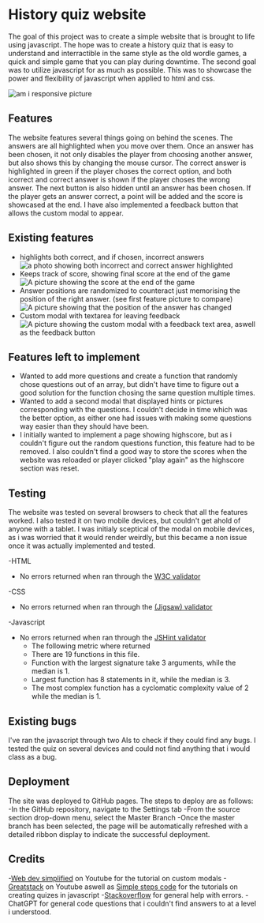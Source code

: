 # History quiz website
The goal of this project was to create a simple website that is brought to life using javascript. The hope was to create a history quiz that is easy to understand and interractible in the same style as the old wordle games, a quick and simple game that you can play during downtime. The second goal was to utilize javascript for as much as possible. This was to showcase the power and flexibility of javascript when applied to html and css.

![am i responsive picture](https://lh3.googleusercontent.com/pw/AP1GczOo0B1yWNelBdjS8gJ9kHx1szO6bNTsfHtpiM6FYARxhJ0u05rTxHuTR61nuoIsXTobZjA-pidw3lS1E148wMX1pPu2Tb_FTxbn6n4-Z3zEWz673Q0=w2400)

## Features
The website features several things going on behind the scenes. The answers are all highlighted when you move over them. Once an answer has been chosen, it not only disables the player from choosing another answer, but also shows this by changing the mouse cursor. The correct answer is highlighted in green if the player choses the correct option, and both icorrect and correct answer is shown if the player choses the wrong answer. The next button is also hidden until an answer has been chosen. If the player gets an answer correct, a point will be added and the score is showcased at the end. I have also implemented a feedback button that allows the custom modal to appear.

## Existing features
- highlights both correct, and if chosen, incorrect answers
![a photo showing both incorrect and correct answer highlighted](https://lh3.googleusercontent.com/pw/AP1GczM_w1e_6r3FBNBf23JQ9Jvg1_qmR2GXI6GfqmvXupTcWagBPgqcek7I7OXXIoiTTjAhRJGNTw7KrSLT9BtCbR_nwW6g-oF2RA1OMLnUOZFeQ_hWvqc=w2400)
- Keeps track of score, showing final score at the end of the game
![A picture showing the score at the end of the game](https://lh3.googleusercontent.com/pw/AP1GczNk6BIFcEIinSlFK9VaYMN8ybJroRcW2V5IvFhvcCSKlOAaFkHXpItJHUNSIHdP0cNzceXa4kGJKDEvNmgMIKYEhxy-XntnoOdVGyzK6w-i82XQBvs=w2400)
- Answer positions are randomized to counteract just memorising the position of the right answer. (see first feature picture to compare)
![A picture showing that the position of the answer has changed](https://lh3.googleusercontent.com/pw/AP1GczM8jCI_uSVyCqX_wo91LbF3UNyATWF-ZZRwNY-aG_LtJY1ey_caJQsJTXDnlqR1hsyJDNvdJcUjLr5yCjn1GIKPjhjXO99B9a3O_PzLky_R-Bmkz1k=w2400)
- Custom modal with textarea for leaving feedback
![A picture showing the custom modal with a feedback text area, aswell as the feedback button](https://lh3.googleusercontent.com/pw/AP1GczPOOPMDp4m6-hAhTyUrsDhgWVu7wNEOF8tGLEt0QG_Jt7C7A7JJTtWNPTI0pcFzL0rJ2cH2irVti09ClBg44MjnZifJJTxykLiyutJMqjYtYXFaVG8=w2400)

## Features left to implement
- Wanted to add more questions and create a function that randomly chose questions out of an array, but didn't have time to figure out a good solution for the function chosing the same question multiple times.
- Wanted to add a second modal that displayed hints or pictures corresponding with the questions. I couldn't decide in time which was the better option, as either one had issues with making some questions way easier than they should have been.
- I initially wanted to implement a page showing highscore, but as i couldn't figure out the random questions function, this feature had to be removed. I also couldn't find a good way to store the scores when the website was reloaded or player clicked "play again" as the highscore section was reset.

## Testing
The website was tested on several browsers to check that all the features worked. I also tested it on two mobile devices, but couldn't get ahold of anyone with a tablet. I was initialy sceptical of the modal on mobile devices, as i was worried that it would render weirdly, but this became a non issue once it was actually implemented and tested.

-HTML
  - No errors returned when ran through the [W3C validator](https://validator.w3.org)

-CSS 
  - No errors returned when ran through the [(Jigsaw) validator](https://jigsaw.w3.org/css-validator/)

-Javascript
  - No errors returned when ran through the [JSHint validator](https://jshint.com)
    - The following metric where returned
    - There are 19 functions in this file.
    - Function with the largest signature take 3 arguments, while the median is 1.
    - Largest function has 8 statements in it, while the median is 3.
    - The most complex function has a cyclomatic complexity value of 2 while the median is 1.

## Existing bugs
I've ran the javascript through two AIs to check if they could find any bugs. I tested the quiz on several devices and could not find anything that i would class as a bug.

## Deployment
The site was deployed to GitHub pages. The steps to deploy are as follows:
-In the GitHub repository, navigate to the Settings tab
-From the source section drop-down menu, select the Master Branch
-Once the master branch has been selected, the page will be automatically refreshed with a detailed ribbon display to indicate the successful deployment.

## Credits
-[Web dev simplified](https://www.youtube.com/watch?v=MBaw_6cPmAw) on Youtube for the tutorial on custom modals
-[Greatstack](https://www.youtube.com/watch?v=PBcqGxrr9g8) on Youtube aswell as [Simple steps code](https://simplestepscode.com/javascript-quiz-tutorial/) for the tutorials on creating quizes in javascript
-[Stackoverflow](https://stackoverflow.com) for general help with errors.
-ChatGPT for general code questions that i couldn't find answers to at a level i understood.
